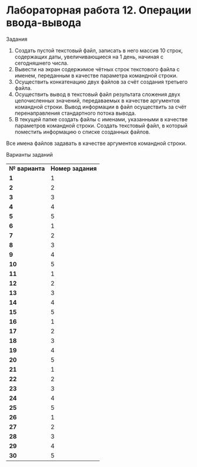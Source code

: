<!-- Copy and paste the converted output. -->

<!-----
NEW: Check the "Suppress top comment" option to remove this info from the output.

Conversion time: 0.614 seconds.


Using this Markdown file:

1. Paste this output into your source file.
2. See the notes and action items below regarding this conversion run.
3. Check the rendered output (headings, lists, code blocks, tables) for proper
   formatting and use a linkchecker before you publish this page.

Conversion notes:

* Docs to Markdown version 1.0β29
* Mon Mar 15 2021 03:46:09 GMT-0700 (PDT)
* Source doc: Новый документ
* Tables are currently converted to HTML tables.
----->


# Лабораторная работа 12. Операции ввода-вывода

Задания



1. Создать пустой текстовый файл, записать в него массив 10 строк, содержащих даты, увеличивающиеся на 1 день, начиная с сегодняшнего числа.
2. Вывести на экран содержимое чётных строк текстового файла с именем, переданным в качестве параметра командной строки.
3. Осуществить конкатенацию двух файлов за счёт создания третьего файла.
4. Осуществить вывод в текстовый файл результата сложения двух целочисленных значений, передаваемых в качестве аргументов командной строки. Вывод информации в файл осуществить за счёт перенаправления стандартного потока вывода.
5. В текущей папке создать файлы с именами, указанными в качестве параметров командной строки. Создать текстовый файл, в который поместить информацию о списке созданных файлов.

Все имена файлов задавать в качестве аргументов командной строки.

Варианты заданий


<table>
  <tr>
   <td><strong>№ варианта</strong>
   </td>
   <td><strong>Номер задания</strong>
   </td>
  </tr>
  <tr>
   <td><strong>1</strong>
   </td>
   <td>1
   </td>
  </tr>
  <tr>
   <td><strong>2</strong>
   </td>
   <td>2
   </td>
  </tr>
  <tr>
   <td><strong>3</strong>
   </td>
   <td>3
   </td>
  </tr>
  <tr>
   <td><strong>4</strong>
   </td>
   <td>4
   </td>
  </tr>
  <tr>
   <td><strong>5</strong>
   </td>
   <td>5
   </td>
  </tr>
  <tr>
   <td><strong>6</strong>
   </td>
   <td>1
   </td>
  </tr>
  <tr>
   <td><strong>7</strong>
   </td>
   <td>2
   </td>
  </tr>
  <tr>
   <td><strong>8</strong>
   </td>
   <td>3
   </td>
  </tr>
  <tr>
   <td><strong>9</strong>
   </td>
   <td>4
   </td>
  </tr>
  <tr>
   <td><strong>10</strong>
   </td>
   <td>5
   </td>
  </tr>
  <tr>
   <td><strong>11</strong>
   </td>
   <td>1
   </td>
  </tr>
  <tr>
   <td><strong>12</strong>
   </td>
   <td>2
   </td>
  </tr>
  <tr>
   <td><strong>13</strong>
   </td>
   <td>3
   </td>
  </tr>
  <tr>
   <td><strong>14</strong>
   </td>
   <td>4
   </td>
  </tr>
  <tr>
   <td><strong>15</strong>
   </td>
   <td>5
   </td>
  </tr>
  <tr>
   <td><strong>16</strong>
   </td>
   <td>1
   </td>
  </tr>
  <tr>
   <td><strong>17</strong>
   </td>
   <td>2
   </td>
  </tr>
  <tr>
   <td><strong>18</strong>
   </td>
   <td>3
   </td>
  </tr>
  <tr>
   <td><strong>19</strong>
   </td>
   <td>4
   </td>
  </tr>
  <tr>
   <td><strong>20</strong>
   </td>
   <td>5
   </td>
  </tr>
  <tr>
   <td><strong>21</strong>
   </td>
   <td>1
   </td>
  </tr>
  <tr>
   <td><strong>22</strong>
   </td>
   <td>2
   </td>
  </tr>
  <tr>
   <td><strong>23</strong>
   </td>
   <td>3
   </td>
  </tr>
  <tr>
   <td><strong>24</strong>
   </td>
   <td>4
   </td>
  </tr>
  <tr>
   <td><strong>25</strong>
   </td>
   <td>5
   </td>
  </tr>
  <tr>
   <td><strong>26</strong>
   </td>
   <td>1
   </td>
  </tr>
  <tr>
   <td><strong>27</strong>
   </td>
   <td>2
   </td>
  </tr>
  <tr>
   <td><strong>28</strong>
   </td>
   <td>3
   </td>
  </tr>
  <tr>
   <td><strong>29</strong>
   </td>
   <td>4
   </td>
  </tr>
  <tr>
   <td><strong>30</strong>
   </td>
   <td>5
   </td>
  </tr>
</table>

